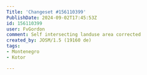 ```yaml
---
Title: 'Changeset #156110399'
PublishDate: 2024-09-02T17:45:53Z
id: 156110399
user: FvGordon
comment: Self intersecting landuse area corrected
created_by: JOSM/1.5 (19160 de)
tags:
- Montenegro
- Kotor

---
```

